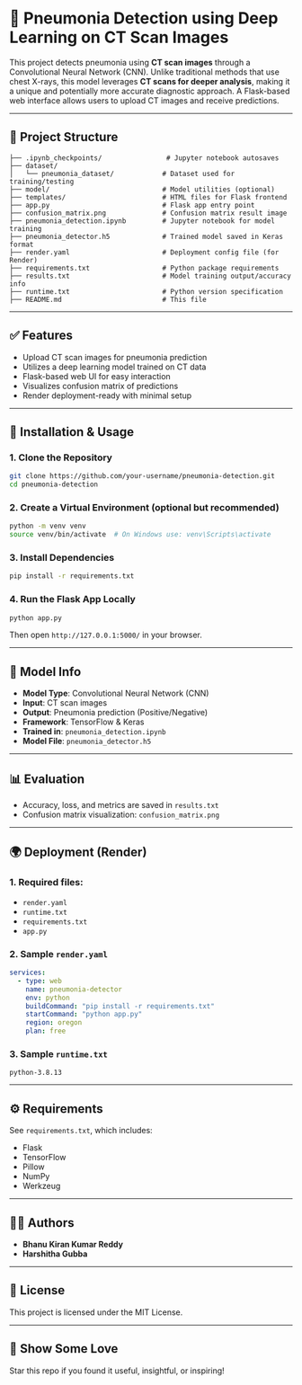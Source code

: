 # 🧠 Pneumonia Detection using Deep Learning on CT Scan Images

This project detects pneumonia using **CT scan images** through a Convolutional Neural Network (CNN). Unlike traditional methods that use chest X-rays, this model leverages **CT scans for deeper analysis**, making it a unique and potentially more accurate diagnostic approach. A Flask-based web interface allows users to upload CT images and receive predictions.

---

## 📁 Project Structure

```
├── .ipynb_checkpoints/                # Jupyter notebook autosaves
├── dataset/
│   └── pneumonia_dataset/            # Dataset used for training/testing
├── model/                            # Model utilities (optional)
├── templates/                        # HTML files for Flask frontend
├── app.py                            # Flask app entry point
├── confusion_matrix.png              # Confusion matrix result image
├── pneumonia_detection.ipynb         # Jupyter notebook for model training
├── pneumonia_detector.h5             # Trained model saved in Keras format
├── render.yaml                       # Deployment config file (for Render)
├── requirements.txt                  # Python package requirements
├── results.txt                       # Model training output/accuracy info
├── runtime.txt                       # Python version specification
├── README.md                         # This file
```

---

## ✅ Features

- Upload CT scan images for pneumonia prediction
- Utilizes a deep learning model trained on CT data
- Flask-based web UI for easy interaction
- Visualizes confusion matrix of predictions
- Render deployment-ready with minimal setup

---

## 🚀 Installation & Usage

### 1. Clone the Repository

```bash
git clone https://github.com/your-username/pneumonia-detection.git
cd pneumonia-detection
```

### 2. Create a Virtual Environment (optional but recommended)

```bash
python -m venv venv
source venv/bin/activate  # On Windows use: venv\Scripts\activate
```

### 3. Install Dependencies

```bash
pip install -r requirements.txt
```

### 4. Run the Flask App Locally

```bash
python app.py
```

Then open `http://127.0.0.1:5000/` in your browser.

---

## 🧠 Model Info

* **Model Type**: Convolutional Neural Network (CNN)
* **Input**: CT scan images
* **Output**: Pneumonia prediction (Positive/Negative)
* **Framework**: TensorFlow & Keras
* **Trained in**: `pneumonia_detection.ipynb`
* **Model File**: `pneumonia_detector.h5`

---

## 📊 Evaluation

* Accuracy, loss, and metrics are saved in `results.txt`
* Confusion matrix visualization: `confusion_matrix.png`

---

## 🌍 Deployment (Render)

### 1. Required files:

* `render.yaml`
* `runtime.txt`
* `requirements.txt`
* `app.py`

### 2. Sample `render.yaml`

```yaml
services:
  - type: web
    name: pneumonia-detector
    env: python
    buildCommand: "pip install -r requirements.txt"
    startCommand: "python app.py"
    region: oregon
    plan: free
```

### 3. Sample `runtime.txt`

```
python-3.8.13
```

---

## ⚙️ Requirements

See `requirements.txt`, which includes:

* Flask
* TensorFlow
* Pillow
* NumPy
* Werkzeug

---

## 👨‍💻 Authors

* **Bhanu Kiran Kumar Reddy**
* **Harshitha Gubba**

---

## 📜 License

This project is licensed under the MIT License.

---

## 🌟 Show Some Love

Star this repo if you found it useful, insightful, or inspiring!
